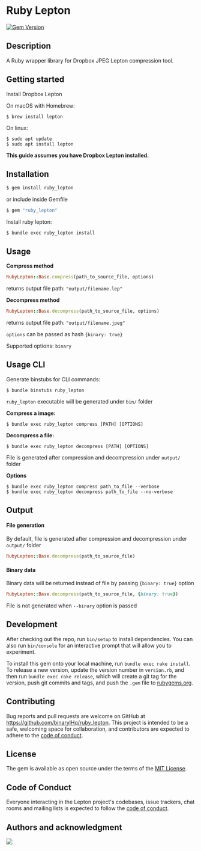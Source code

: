 

# Ruby Lepton
[![Gem Version](https://badge.fury.io/rb/ruby_lepton.svg)](https://badge.fury.io/rb/ruby_lepton)

## Description
A Ruby wrapper library for Dropbox JPEG Lepton compression tool.

## Getting started
Install Dropbox Lepton

On macOS with Homebrew:
 ```
$ brew install lepton
 ```
On linux:
```
$ sudo apt update
$ sudo apt install lepton
```
**This guide assumes you have Dropbox Lepton installed.**

## Installation

```ruby
$ gem install ruby_lepton
```
or include inside Gemfile
```ruby
$ gem "ruby_lepton"
```
Install ruby lepton:

    $ bundle exec ruby_lepton install

## Usage

**Compress method**
```ruby
RubyLepton::Base.compress(path_to_source_file, options)
```
returns output file path: `"output/filename.lep"`

**Decompress method**
```ruby
RubyLepton::Base.decompress(path_to_source_file, options)
```
returns output file path: `"output/filename.jpeg"`

`options` can be passed as hash `{binary: true}`

Supported options:
`binary`

## Usage CLI

Generate binstubs for CLI commands:

`$ bundle binstubs ruby_lepton`

`ruby_lepton` executable will be generated  under `bin/` folder


**Compress a image:**
```
$ bundle exec ruby_lepton compress [PATH] [OPTIONS]
```
**Decompress a file:**
```
$ bundle exec ruby_lepton decompress [PATH] [OPTIONS]
```

File is generated after compression and decompression under `output/` folder

**Options**
```
$ bundle exec ruby_lepton compress path_to_file --verbose
$ bundle exec ruby_lepton decompress path_to_file --no-verbose
```
## Output

#### File generation
By default, file is generated after compression and decompression under `output/` folder
```ruby
RubyLepton::Base.decompress(path_to_source_file)
```

#### Binary data
Binary data will be returned instead of file by passing `{binary: true}` option
```ruby
RubyLepton::Base.decompress(path_to_source_file, {binary: true})
```

File is not generated when `--binary` option is passed


## Development

After checking out the repo, run `bin/setup` to install dependencies. You can also run `bin/console` for an interactive prompt that will allow you to experiment.

To install this gem onto your local machine, run `bundle exec rake install`. To release a new version, update the version number in `version.rb`, and then run `bundle exec rake release`, which will create a git tag for the version, push git commits and tags, and push the `.gem` file to [rubygems.org](https://rubygems.org).

## Contributing

Bug reports and pull requests are welcome on GitHub at https://github.com/binarylHq/ruby_lepton. This project is intended to be a safe, welcoming space for collaboration, and contributors are expected to adhere to the [code of conduct](https://github.com/binarylHq/ruby_lepton/blob/master/CODE_OF_CONDUCT.md).


## License

The gem is available as open source under the terms of the [MIT License](https://opensource.org/licenses/MIT).

## Code of Conduct

Everyone interacting in the Lepton project's codebases, issue trackers, chat rooms and mailing lists is expected to follow the [code of conduct](https://github.com/binarylHq/ruby_lepton/blob/master/CODE_OF_CONDUCT.md).

## Authors and acknowledgment

[![](https://github.com/karandocs.png?size=100)](https://github.com/karandocs)
